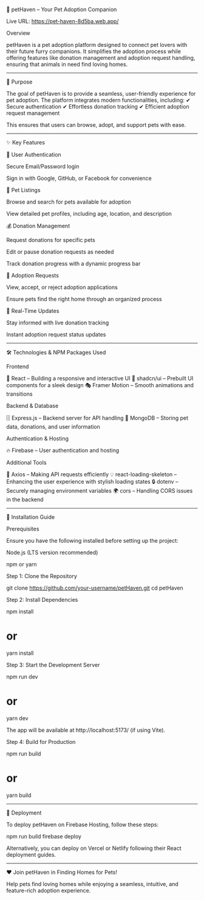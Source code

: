 🐾 petHaven – Your Pet Adoption Companion

Live URL: https://pet-haven-8d5ba.web.app/

Overview

petHaven is a pet adoption platform designed to connect pet lovers with their future furry companions. It simplifies the adoption process while offering features like donation management and adoption request handling, ensuring that animals in need find loving homes.


---

🎯 Purpose

The goal of petHaven is to provide a seamless, user-friendly experience for pet adoption. The platform integrates modern functionalities, including:
✔ Secure authentication
✔ Effortless donation tracking
✔ Efficient adoption request management

This ensures that users can browse, adopt, and support pets with ease.


---

✨ Key Features

🔐 User Authentication

Secure Email/Password login

Sign in with Google, GitHub, or Facebook for convenience


🐶 Pet Listings

Browse and search for pets available for adoption

View detailed pet profiles, including age, location, and description


💰 Donation Management

Request donations for specific pets

Edit or pause donation requests as needed

Track donation progress with a dynamic progress bar


📝 Adoption Requests

View, accept, or reject adoption applications

Ensure pets find the right home through an organized process


🔄 Real-Time Updates

Stay informed with live donation tracking

Instant adoption request status updates



---

🛠 Technologies & NPM Packages Used

Frontend

🚀 React – Building a responsive and interactive UI
🎨 shadcn/ui – Prebuilt UI components for a sleek design
🎭 Framer Motion – Smooth animations and transitions

Backend & Database

🗄 Express.js – Backend server for API handling
🐾 MongoDB – Storing pet data, donations, and user information

Authentication & Hosting

🔥 Firebase – User authentication and hosting

Additional Tools

📡 Axios – Making API requests efficiently
💡 react-loading-skeleton – Enhancing the user experience with stylish loading states
🔒 dotenv – Securely managing environment variables
🌍 cors – Handling CORS issues in the backend


---

🚀 Installation Guide

Prerequisites

Ensure you have the following installed before setting up the project:

Node.js (LTS version recommended)

npm or yarn


Step 1: Clone the Repository

git clone https://github.com/your-username/petHaven.git
cd petHaven

Step 2: Install Dependencies

npm install
# or
yarn install

Step 3: Start the Development Server

npm run dev
# or
yarn dev

The app will be available at http://localhost:5173/ (if using Vite).


Step 4: Build for Production

npm run build
# or
yarn build


---

🚀 Deployment

To deploy petHaven on Firebase Hosting, follow these steps:

npm run build
firebase deploy

Alternatively, you can deploy on Vercel or Netlify following their React deployment guides.


---

❤️ Join petHaven in Finding Homes for Pets!

Help pets find loving homes while enjoying a seamless, intuitive, and feature-rich adoption experience.
